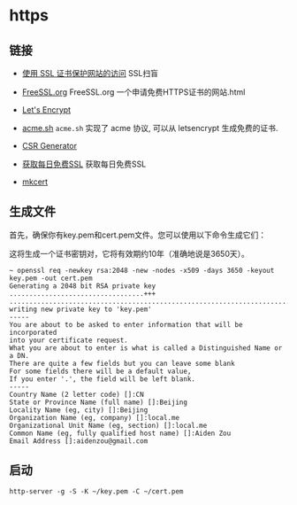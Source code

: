 # https

## 链接

- [使用 SSL 证书保护网站的访问](https://dearb.me/archive/2015-03-23/use-ssl-certificates-to-protect-your-website-visitors-data/) SSL扫盲
- [FreeSSL.org](https://freessl.org/) FreeSSL.org 一个申请免费HTTPS证书的网站.html
- [Let's Encrypt](https://letsencrypt.org/)
- [acme.sh](https://github.com/Neilpang/acme.sh) `acme.sh` 实现了 acme 协议, 可以从 letsencrypt 生成免费的证书.
- [CSR Generator](https://ym.github.io/jscsrgen/)
- [获取每日免费SSL](https://ssl.ni-co.moe/ssl/create/free.html) 获取每日免费SSL

- [mkcert](https://github.com/FiloSottile/mkcert)

## 生成文件

首先，确保你有key.pem和cert.pem文件。您可以使用以下命令生成它们：

这将生成一个证书密钥对，它将有效期约10年（准确地说是3650天）。

```shell
~ openssl req -newkey rsa:2048 -new -nodes -x509 -days 3650 -keyout key.pem -out cert.pem
Generating a 2048 bit RSA private key
..................................+++
...............................................................................+++
writing new private key to 'key.pem'
-----
You are about to be asked to enter information that will be incorporated
into your certificate request.
What you are about to enter is what is called a Distinguished Name or a DN.
There are quite a few fields but you can leave some blank
For some fields there will be a default value,
If you enter '.', the field will be left blank.
-----
Country Name (2 letter code) []:CN
State or Province Name (full name) []:Beijing
Locality Name (eg, city) []:Beijing
Organization Name (eg, company) []:local.me
Organizational Unit Name (eg, section) []:local.me
Common Name (eg, fully qualified host name) []:Aiden Zou
Email Address []:aidenzou@gmail.com
```

## 启动

`http-server -g -S -K ~/key.pem -C ~/cert.pem`
